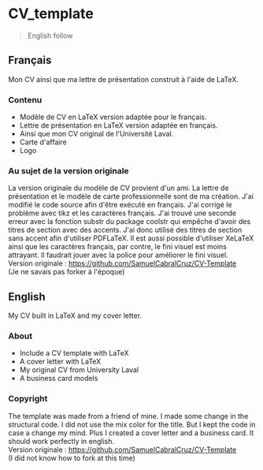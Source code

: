 # CV_template <br />
> English follow

## Français
Mon CV ainsi que ma lettre de présentation construit à l'aide de LaTeX.<br/>

### Contenu
- Modèle de CV en LaTeX version adaptée pour le français. 
- Lettre de présentation en LaTeX version adaptée en français. 
- Ainsi que mon CV original de l'Université Laval. 
- Carte d'affaire
- Logo

### Au sujet de la version originale
La version originale du modèle de CV provient d'un ami. La lettre de présentation et le modèle de carte professionnelle sont de ma création. J'ai modifié le code source afin d'être exécuté en français. J'ai corrigé le problème avec tikz et les caractères français. J'ai trouvé une seconde erreur avec la fonction substr du package coolstr qui empêche d'avoir des titres de section avec des accents. J'ai donc utilisé des titres de section sans accent afin d'utiliser PDFLaTeX. Il est aussi possible d'utiliser XeLaTeX ainsi que les caractères français, par contre, le fini visuel est moins attrayant. Il faudrait jouer avec la police pour améliorer le fini visuel. <br />
Version originale : https://github.com/SamuelCabralCruz/CV-Template <br />
(Je ne savais pas forker à l'époque)

## English
My CV built in LaTeX and my cover letter.<br/>

### About
- Include a CV template with LaTeX
- A cover letter with LaTeX 
- My original CV from University Laval
- A business card models

### Copyright
The template was made from a friend of mine. I made some change in the structural code. I did not use the mix color for the title. But I kept the code in case a change my mind. Plus I created a cover letter and a business card. It should work perfectly in english. <br />
Version originale : https://github.com/SamuelCabralCruz/CV-Template <br />
(I did not know how to fork at this time)


